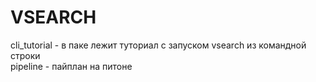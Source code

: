 # VSEARCH 

cli_tutorial - в паке лежит туториал с запуском vsearch из командной строки \
pipeline - пайплан на питоне

